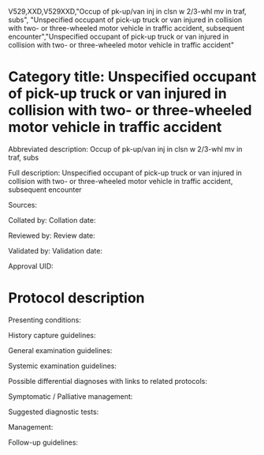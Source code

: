 V529,XXD,V529XXD,"Occup of pk-up/van inj in clsn w 2/3-whl mv in traf, subs", "Unspecified occupant of pick-up truck or van injured in collision with two- or three-wheeled motor vehicle in traffic accident, subsequent encounter","Unspecified occupant of pick-up truck or van injured in collision with two- or three-wheeled motor vehicle in traffic accident"
# Category title: Unspecified occupant of pick-up truck or van injured in collision with two- or three-wheeled motor vehicle in traffic accident

Abbreviated description: Occup of pk-up/van inj in clsn w 2/3-whl mv in traf, subs

Full description: Unspecified occupant of pick-up truck or van injured in collision with two- or three-wheeled motor vehicle in traffic accident, subsequent encounter

Sources:

Collated by:
Collation date:

Reviewed by:
Review date:

Validated by:
Validation date:

Approval UID:

# Protocol description

Presenting conditions:

History capture guidelines:

General examination guidelines:

Systemic examination guidelines:

Possible differential diagnoses with links to related protocols:

Symptomatic / Palliative management:

Suggested diagnostic tests:

Management:

Follow-up guidelines:
